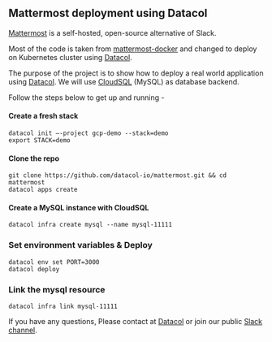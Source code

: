 ## Mattermost deployment using Datacol

[Mattermost](https://about.mattermost.com/) is a self-hosted, open-source alternative of Slack.

Most of the code is taken from [mattermost-docker](https://github.com/mattermost/mattermost-docker) and changed to deploy on Kubernetes cluster using [Datacol](http://datacol.io).

The purpose of the project is to show how to deploy a real world application using [Datacol](http://datacol.io). We will use [CloudSQL](https://github.com/GoogleCloudPlatform/cloudsql-proxy) (MySQL) as database backend.

Follow the steps below to get up and running - 

#### Create a fresh stack

    datacol init —-project gcp-demo --stack=demo
    export STACK=demo

#### Clone the repo
    
    git clone https://github.com/datacol-io/mattermost.git && cd mattermost
    datacol apps create

#### Create a MySQL instance with CloudSQL

    datacol infra create mysql --name mysql-11111


### Set environment variables & Deploy

    datacol env set PORT=3000
    datacol deploy

### Link the mysql resource
  
    datacol infra link mysql-11111

If you have any questions, Please contact at [Datacol](http://datacol.io) or join our public [Slack channel](https://slackpass.io/datacol).


